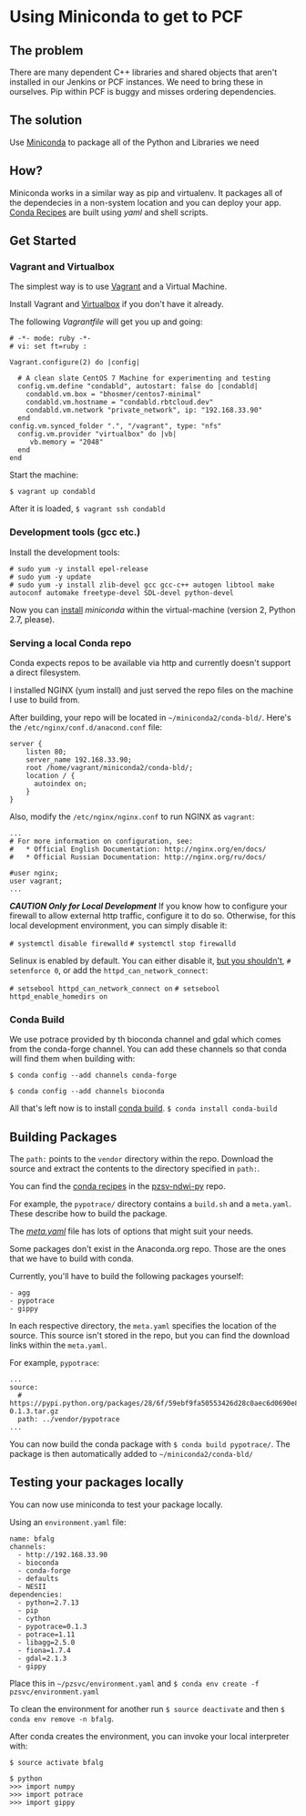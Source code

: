 # Using Miniconda to get to PCF

## The problem

There are many dependent C++ libraries and shared objects that aren't installed
in our Jenkins or PCF instances. We need to bring these in ourselves. Pip within PCF
is buggy and misses ordering dependencies.

## The solution

Use [Miniconda](https://conda.io/miniconda.html) to package all of the Python and Libraries we need

## How?

Miniconda works in a similar way as pip and virtualenv. It packages all of the dependecies in a
non-system location and you can deploy your app. [Conda Recipes](https://github.com/conda/conda-recipes) are built using _yaml_ and shell scripts.

## Get Started

### Vagrant and Virtualbox

The simplest way is to use [Vagrant](https://www.vagrantup.com/) and a Virtual Machine.

Install Vagrant and [Virtualbox](https://www.virtualbox.org/) if you don't have it already.

The following _Vagrantfile_ will get you up and going:

```
# -*- mode: ruby -*-
# vi: set ft=ruby :

Vagrant.configure(2) do |config|

  # A clean slate CentOS 7 Machine for experimenting and testing
  config.vm.define "condabld", autostart: false do |condabld|
    condabld.vm.box = "bhosmer/centos7-minimal"
    condabld.vm.hostname = "condabld.rbtcloud.dev"
    condabld.vm.network "private_network", ip: "192.168.33.90"
  end
config.vm.synced_folder ".", "/vagrant", type: "nfs"
  config.vm.provider "virtualbox" do |vb|
     vb.memory = "2048"
  end
end
```

Start the machine:

`$ vagrant up condabld`

After it is loaded, `$ vagrant ssh condabld`

### Development tools (gcc etc.)

Install the development tools:
```
# sudo yum -y install epel-release
# sudo yum -y update
# sudo yum -y install zlib-devel gcc gcc-c++ autogen libtool make autoconf automake freetype-devel SDL-devel python-devel
```
Now you can [install](https://conda.io/docs/install/quick.html) _miniconda_ within the virtual-machine (version 2, Python 2.7, please).

### Serving a local Conda repo

Conda expects repos to be available via http and currently doesn't support a direct filesystem.

I installed NGINX (yum install) and just served the repo files on the machine I use to build from.

After building, your repo will be located in `~/miniconda2/conda-bld/`. Here's the `/etc/nginx/conf.d/anacond.conf` file:


```
server {
    listen 80;
    server_name 192.168.33.90;
    root /home/vagrant/miniconda2/conda-bld/;
    location / {
      autoindex on;
    }
}
```

Also, modify the `/etc/nginx/nginx.conf` to run NGINX as `vagrant`:

```
...
# For more information on configuration, see:
#   * Official English Documentation: http://nginx.org/en/docs/
#   * Official Russian Documentation: http://nginx.org/ru/docs/

#user nginx;
user vagrant;
...
```

***CAUTION Only for Local Development***
If you know how to configure your firewall to allow external http traffic, 
configure it to do so. Otherwise, for this local development environment, you can 
simply disable it:

`# systemctl disable firewalld`
`# systemctl stop firewalld`

Selinux is enabled by default. You can either disable it, [but you shouldn't](https://stopdisablingselinux.com/), `# setenforce 0`, or add the `httpd_can_network_connect`:

`# setsebool httpd_can_network_connect on`
`# setsebool httpd_enable_homedirs on`

### Conda Build

We use potrace provided by th bioconda channel and gdal which comes from the conda-forge channel. You can add these channels so that conda will find them when building with: 

`$ conda config --add channels conda-forge`

`$ conda config --add channels bioconda`

All that's left now is to install [conda build](https://github.com/conda/conda-build). `$ conda install conda-build`


## Building Packages

The `path:` points to the `vendor` directory within the repo. Download the source
and extract the contents to the directory specified in `path:`.

You can find the [conda recipes](https://github.com/venicegeo/pzsvc-ndwi-py/tree/pipeline-refactor/conda-recipes) in the [pzsv-ndwi-py](https://github.com/venicegeo/pzsvc-ndwi-py) repo.

For example, the `pypotrace/` directory contains a `build.sh` and a `meta.yaml`. These describe how to build the package.

The [_meta.yaml_](https://github.com/conda/conda-docs/blob/master/docs/source/building/meta-yaml.rst#id11) file has lots of options that might suit your needs.

Some packages don't exist in the Anaconda.org repo. Those are the ones that we
have to build with conda.

Currently, you'll have to build the following packages yourself:

    - agg
    - pypotrace
    - gippy

In each respective directory, the `meta.yaml` specifies the location of the 
source. This source isn't stored in the repo, but you can find the download links
within the `meta.yaml`.

For example, `pypotrace`:

```
...
source:
  # https://pypi.python.org/packages/28/6f/59ebf9fa50553426d28c0aec6d0690e84cca3841edd10276afaaedb8d02b/pypotrace-0.1.3.tar.gz 
  path: ../vendor/pypotrace
...
```

You can now build the conda package with `$ conda build pypotrace/`. The package is then automatically added to `~/miniconda2/conda-bld/`

## Testing your packages locally

You can now use miniconda to test your package locally.

Using an `environment.yaml` file:

```
name: bfalg
channels:
  - http://192.168.33.90
  - bioconda
  - conda-forge
  - defaults
  - NESII
dependencies:
  - python=2.7.13
  - pip
  - cython
  - pypotrace=0.1.3
  - potrace=1.11
  - libagg=2.5.0
  - fiona=1.7.4
  - gdal=2.1.3
  - gippy
```

Place this in `~/pzsvc/environment.yaml` and `$ conda env create -f pzsvc/environment.yaml`

To clean the environment for another run `$ source deactivate` and then
 `$ conda env remove -n bfalg`.

After conda creates the environment, you can invoke your local interpreter with:

`$ source activate bfalg`

```
$ python
>>> import numpy
>>> import potrace
>>> import gippy
```

